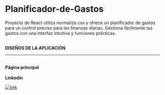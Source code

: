# Planificador-de-Gastos
Proyecto de React utiliza normalize.css y ofrece un planificador de gastos para un control preciso para las finanzas diarias. Gestiona fácilmente tus gastos con una interfaz intuitiva y funciones prácticas.

<br>
<b> DISEÑOS DE LA APLICACIÓN</b>

<hr>

<br>
<b> Página principal</b>



<br>

<br>
<b>Linkedin</b>

<a href="https://www.linkedin.com/in/orlay-andres-molina-gomez-71b470241/" target="_blank">
  

![link](https://github.com/OrlayMolina/ECommerce/assets/111409267/24cda52b-f959-40f5-b823-f26306d42086)


</a>
